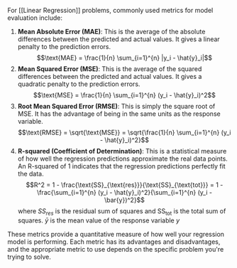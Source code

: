 For [[Linear Regression]] problems, commonly used metrics for model evaluation include:

1. **Mean Absolute Error (MAE)**: This is the average of the absolute differences between the predicted and actual values. It gives a linear penalty to the prediction errors. $$\text{MAE} = \frac{1}{n} \sum_{i=1}^{n} |y_i - \hat{y}_i|$$
2. **Mean Squared Error (MSE)**: This is the average of the squared differences between the predicted and actual values. It gives a quadratic penalty to the prediction errors. $$\text{MSE} = \frac{1}{n} \sum_{i=1}^{n} (y_i - \hat{y}_i)^2$$
3. **Root Mean Squared Error (RMSE)**: This is simply the square root of MSE. It has the advantage of being in the same units as the response variable. $$\text{RMSE} = \sqrt{\text{MSE}} = \sqrt{\frac{1}{n} \sum_{i=1}^{n} (y_i - \hat{y}_i)^2}$$
4. **R-squared (Coefficient of Determination)**: This is a statistical measure of how well the regression predictions approximate the real data points. An R-squared of 1 indicates that the regression predictions perfectly fit the data. $$R^2 = 1 - \frac{\text{SS}_{\text{res}}}{\text{SS}_{\text{tot}}} = 1 - \frac{\sum_{i=1}^{n} (y_i - \hat{y}_i)^2}{\sum_{i=1}^{n} (y_i - \bar{y})^2}$$where $SS_{res}$ is the residual sum of squares and $\text{SS}_{\text{tot}}$ is the total sum of squares. $\bar{y}$ is the mean value of the response variable $y$

These metrics provide a quantitative measure of how well your regression model is performing. Each metric has its advantages and disadvantages, and the appropriate metric to use depends on the specific problem you're trying to solve.